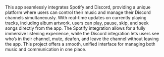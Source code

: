 This app seamlessly integrates Spotify and Discord, providing a unique platform where users can control their music and manage their Discord channels simultaneously. With real-time updates on currently playing tracks, including album artwork, users can play, pause, skip, and seek songs directly from the app. The Spotify integration allows for a fully immersive listening experience, while the Discord integration lets users see who’s in their channel, mute, deafen, and leave the channel without leaving the app. This project offers a smooth, unified interface for managing both music and communication in one place.
